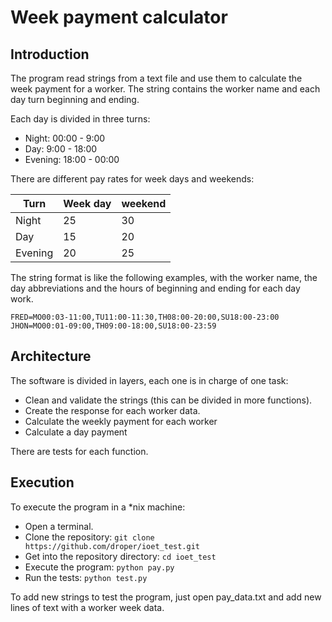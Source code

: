 # Week payment calculator

## Introduction
The program read strings from a text file and use them to calculate the week payment for a worker. The string 
contains the worker name and each day turn beginning and ending.

Each day is divided in three turns:

* Night: 00:00 - 9:00
* Day: 9:00 - 18:00
* Evening: 18:00 - 00:00

There are different pay rates for week days and weekends:

| Turn    |Week day|weekend|
|---------|--------|----------|
| Night   | 25 | 30 |
| Day     | 15 | 20 |
| Evening | 20 | 25 |

The string format is like the following examples, with the worker name, the day abbreviations and
the hours of beginning and ending for each day work.

    FRED=MO00:03-11:00,TU11:00-11:30,TH08:00-20:00,SU18:00-23:00
    JHON=MO00:01-09:00,TH09:00-18:00,SU18:00-23:59

## Architecture

The software is divided in layers, each one is in charge of one task:

* Clean and validate the strings (this can be divided in more functions).
* Create the response for each worker data.
* Calculate the weekly payment for each worker
* Calculate a day payment 

There are tests for each function.

## Execution

To execute the program in a *nix machine:

* Open a terminal.
* Clone the repository: `git clone https://github.com/droper/ioet_test.git`
* Get into the repository directory: `cd ioet_test`
* Execute the program: `python pay.py`
* Run the tests: `python test.py`

To add new strings to test the program, just open pay_data.txt and add new lines of text with a worker
week data.

